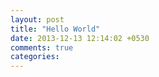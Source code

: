 ```yaml
---
layout: post
title: "Hello World"
date: 2013-12-13 12:14:02 +0530
comments: true
categories: 
---
```

